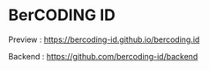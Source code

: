 # BerCODING ID

Preview : https://bercoding-id.github.io/bercoding.id

Backend : https://github.com/bercoding-id/backend
